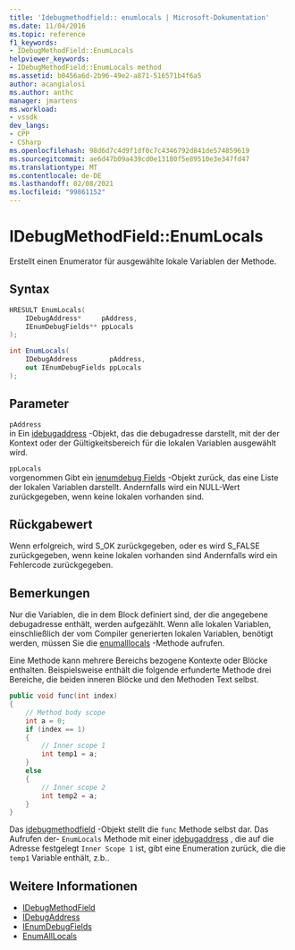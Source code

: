 ```yaml
---
title: 'Idebugmethodfield:: enumlocals | Microsoft-Dokumentation'
ms.date: 11/04/2016
ms.topic: reference
f1_keywords:
- IDebugMethodField::EnumLocals
helpviewer_keywords:
- IDebugMethodField::EnumLocals method
ms.assetid: b0456a6d-2b96-49e2-a871-516571b4f6a5
author: acangialosi
ms.author: anthc
manager: jmartens
ms.workload:
- vssdk
dev_langs:
- CPP
- CSharp
ms.openlocfilehash: 98d6d7c4d9f1df0c7c4346792d841de574859619
ms.sourcegitcommit: ae6d47b09a439cd0e13180f5e89510e3e347fd47
ms.translationtype: MT
ms.contentlocale: de-DE
ms.lasthandoff: 02/08/2021
ms.locfileid: "99861152"
---
```

# <a name="idebugmethodfieldenumlocals"></a>IDebugMethodField::EnumLocals
Erstellt einen Enumerator für ausgewählte lokale Variablen der Methode.

## <a name="syntax"></a>Syntax

```cpp
HRESULT EnumLocals(
    IDebugAddress*     pAddress,
    IEnumDebugFields** ppLocals
);
```

```csharp
int EnumLocals(
    IDebugAddress        pAddress,
    out IEnumDebugFields ppLocals
);
```

## <a name="parameters"></a>Parameter
`pAddress`\
in Ein [idebugaddress](../../../extensibility/debugger/reference/idebugaddress.md) -Objekt, das die debugadresse darstellt, mit der der Kontext oder der Gültigkeitsbereich für die lokalen Variablen ausgewählt wird.

`ppLocals`\
vorgenommen Gibt ein [ienumdebug Fields](../../../extensibility/debugger/reference/ienumdebugfields.md) -Objekt zurück, das eine Liste der lokalen Variablen darstellt. Andernfalls wird ein NULL-Wert zurückgegeben, wenn keine lokalen vorhanden sind.

## <a name="return-value"></a>Rückgabewert
Wenn erfolgreich, wird S_OK zurückgegeben, oder es wird S_FALSE zurückgegeben, wenn keine lokalen vorhanden sind Andernfalls wird ein Fehlercode zurückgegeben.

## <a name="remarks"></a>Bemerkungen
Nur die Variablen, die in dem Block definiert sind, der die angegebene debugadresse enthält, werden aufgezählt. Wenn alle lokalen Variablen, einschließlich der vom Compiler generierten lokalen Variablen, benötigt werden, müssen Sie die [enumalllocals](../../../extensibility/debugger/reference/idebugmethodfield-enumalllocals.md) -Methode aufrufen.

Eine Methode kann mehrere Bereichs bezogene Kontexte oder Blöcke enthalten. Beispielsweise enthält die folgende erfunderte Methode drei Bereiche, die beiden inneren Blöcke und den Methoden Text selbst.

```csharp
public void func(int index)
{
    // Method body scope
    int a = 0;
    if (index == 1)
    {
        // Inner scope 1
        int temp1 = a;
    }
    else
    {
        // Inner scope 2
        int temp2 = a;
    }
}
```

Das [idebugmethodfield](../../../extensibility/debugger/reference/idebugmethodfield.md) -Objekt stellt die `func` Methode selbst dar. Das Aufrufen der- `EnumLocals` Methode mit einer [idebugaddress](../../../extensibility/debugger/reference/idebugaddress.md) , die auf die Adresse festgelegt `Inner Scope 1` ist, gibt eine Enumeration zurück, die die `temp1` Variable enthält, z.b..

## <a name="see-also"></a>Weitere Informationen
- [IDebugMethodField](../../../extensibility/debugger/reference/idebugmethodfield.md)
- [IDebugAddress](../../../extensibility/debugger/reference/idebugaddress.md)
- [IEnumDebugFields](../../../extensibility/debugger/reference/ienumdebugfields.md)
- [EnumAllLocals](../../../extensibility/debugger/reference/idebugmethodfield-enumalllocals.md)
